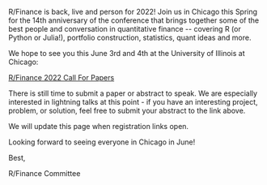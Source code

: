R/Finance is back, live and person for 2022! Join us in Chicago this Spring
for the 14th anniversary of the conference that brings together some of the
best people and conversation in quantitative finance -- covering R (or Python or Julia!),
portfolio construction, statistics, quant ideas and more.

We hope to see you this June 3rd and 4th at the University of Illinois at Chicago:

[R/Finance 2022 Call For Papers](https://web.cvent.com/event/2efa4ed6-5d94-44cf-9c15-e0ae8d78276e/summary?environment=P2 "R/Finance2020")

There is still time to submit a paper or abstract to speak. We are especially interested in
lightning talks at this point - if you have an interesting project, problem, or solution, feel
free to submit your abstract to the link above.

We will update this page when registration links open.

Looking forward to seeing everyone in Chicago in June!

Best,

R/Finance Committee
